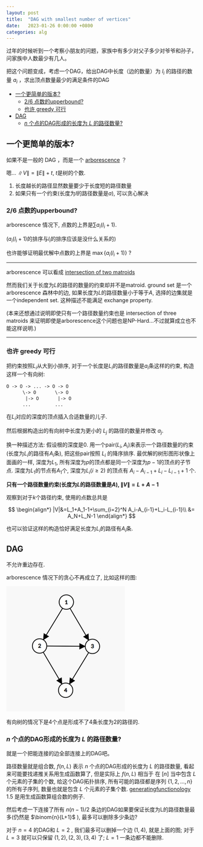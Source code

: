 ```yaml
---
layout: post
title:  "DAG with smallest number of vertices"
date:   2023-01-26 0:00:00 +0800
categories: alg
---
```


<!-- >我还没有非常仔细的想这个问题，也还没去查。这个问题可能非常简单，可能已经有人研究过这个问题了 -->

过年的时候听到一个考察小朋友的问题，家族中有多少对父子多少对爷爷和孙子，问家族中人数最少有几人。

把这个问题变成，考虑一个DAG，给出DAG中长度（边的数量）为 $l_i$ 的路径的数量 $a_i$ ，求出顶点数量最少的满足条件的DAG

- [一个更简单的版本?](#一个更简单的版本)
  - [2/6 点数的upperbound?](#26-点数的upperbound)
  - [也许 greedy 可行](#也许-greedy-可行)
- [DAG](#dag)
  - [$n$ 个点的DAG形成的长度为 $L$ 的路径数量?](#n-个点的dag形成的长度为-l-的路径数量)


## 一个更简单的版本?

如果不是一般的 DAG ，而是一个 [arborescence](https://en.wikipedia.org/wiki/Arborescence_(graph_theory)) ？

嗯... $\|V\|=\|E\|+t$, $t$是树的个数. 

1. 长度越长的路径显然数量要少于长度短的路径数量
2. 如果只有一个约束(长度为$l$的路径数量是$a$), 可以贪心解决

### 2/6 点数的upperbound?

arborescence 情况下, 点数的上界是$\sum a_i(l_i+1)$.

($a_i(l_i+1)$的排序与$l_i$的排序应该是没什么关系的)

也许能够证明最优解中点数的上界是 $\max \{a_i(l_i+1)\}$ ?

---

arborescence 可以看成 [intersection of two matroids](https://math.mit.edu/~goemans/18433S07/arborescence.pdf)

然而我们关于长度为$L$的路径的数量的约束却并不是matroid. ground set 是一个 arborescence 森林中的边, 如果长度为$L$的路径数量小于等于$A$, 选择的边集就是一个independent set. 这种描述不能满足 exchange property.

(本来还想通过说明即使只有一个路径数量约束也是 intersection of three matroids 来证明即使是arborescence这个问题也是NP-Hard...不过就算成立也不能这样说明.)

---

### 也许 greedy 可行
把约束按照$L_i$从大到小排序, 对于一个长度是$L_i$的路径数量是$a_i$条这样的约束, 构造这样一个有向树:

```
O -> O -> ... -> O -> O
      \-> O       \-> O
       |-> O       |-> O
      ...         ...
```
在$L_i$对应的深度的顶点插入合适数量的儿子.

然后根据构造出的有向树中长度为更小的 $L_j$ 的路径的数量并修改 $a_j$. 

换一种描述方法: 假设根的深度是0. 用一个pair$(L_i, A_i)$来表示一个路径数量的约束(长度为$L_i$的路径有$A_i$条), 把这些pair按照 $L_i$ 的降序排序. 最优解的树形图形状像上面画的一样, 深度为$L_1$, 所有深度为$p$的顶点都是同一个深度为$p-1$的顶点的子节点. 深度为$L_1$的节点有$A_1$个, 深度为$L_i(i\geq 2)$ 的顶点有 $A_i-A_{i-1}+L_i-L_{i-1}+1$ 个.

<!-- ...想想怎么证明或者找反例 -->

**只有一个路径数量约束(长度为$L$的路径数量是$A$), $\|V\|=L+A-1$**

观察到对于$k$个路径约束, 使用的点数总共是


$$
\begin{align*}
|V|&=L_1+A_1-1+\sum_{i=2}^N A_i-A_{i-1}+L_i-L_{i-1}\\
&= A_N+L_N-1
\end{align*}
$$

也可以验证这样的构造恰好满足长度为$L_i$的路径有$A_i$条.

## DAG

不允许重边存在.

arborescence 情况下的贪心不再成立了, 比如这样的图: 

![L2A4V4]({{url}}/assets/image/../../../../assets/image/L2A4V4.jpg)

有向树的情况下是4个点是形成不了4条长度为2的路径的.


### $n$ 个点的DAG形成的长度为 $L$ 的路径数量?

就是一个把能连接的边全部连接上的DAG吧。

路径数量就是组合数, $f(n,L)$ 表示 $n$ 个点的DAG形成的长度为 $L$ 的路径数量, 看起来可能要找递推关系用生成函数算了, 但是实际上 $f(n,L)$ 相当于
在 $[n]$ 当中包含 $L$ 个元素的子集的个数, 给这个DAG拓扑排序, 所有可能的路径都是序列 $\{1,2,...,n\}$ 的所有子序列, 数量也就是包含 $L$ 个元素的子集个数. 
[generatingfunctionology](https://www2.math.upenn.edu/~wilf/gfology2.pdf) 1.5 是用生成函数算组合数的例子.

然后考虑一下连接了所有 $n(n-1)/2$ 条边的DAG如果要保证长度为L的路径数量最多(仍然是 $\binom{n}{L+1}$ ), 最多可以删除多少条边?

对于 $n=4$ 的DAG和 $L=2$ , 我们最多可以删掉一个边 $(1,4)$, 就是上面的图; 对于 $L=3$ 就可以只保留 $(1,2), (2,3), (3,4)$ 了; $L=1$ 一条边都不能删除.

